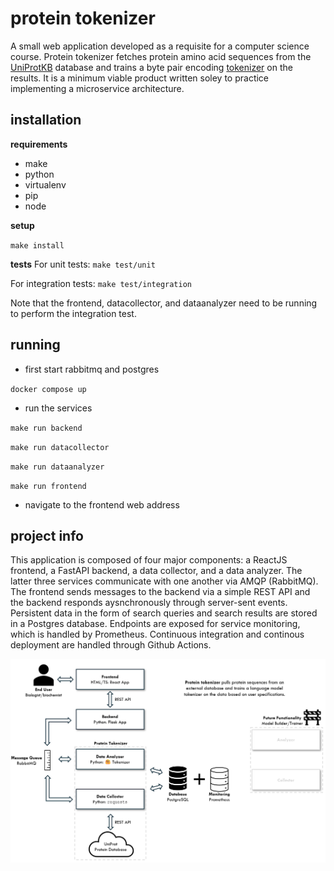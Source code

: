# protein tokenizer

A small web application developed as a requisite for a computer science course. Protein tokenizer fetches protein amino acid sequences from the [UniProtKB](https://www.uniprot.org) database and trains a byte pair encoding [tokenizer](https://huggingface.co/docs/tokenizers/en/index) on the results. It is a minimum viable product written soley to practice implementing a microservice architecture.

## installation

**requirements**

- make
- python
- virtualenv
- pip
- node

**setup**

`make install`

**tests**
For unit tests:
`make test/unit`

For integration tests:
`make test/integration`

Note that the frontend, datacollector, and dataanalyzer need to be running to perform the integration test.

## running

- first start rabbitmq and postgres

`docker compose up`

- run the services

`make run backend`

`make run datacollector`

`make run dataanalyzer`

`make run frontend`

- navigate to the frontend web address

## project info

This application is composed of four major components: a ReactJS frontend, a FastAPI backend, a data collector, and a data analyzer. The latter three services communicate with one another via AMQP (RabbitMQ). The frontend sends messages to the backend via a simple REST API and the backend responds aysnchronously through server-sent events. Persistent data in the form of search queries and search results are stored in a Postgres database. Endpoints are exposed for service monitoring, which is handled by Prometheus. Continuous integration and continous deployment are handled through Github Actions.

![Application Framework](application_framework.png)
